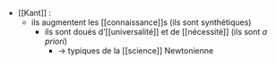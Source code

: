 - [[Kant]] :
	- ils augmentent les [[connaissance]]s (ils sont synthétiques)
	    - ils sont doués d’[[universalité]] et de [[nécessité]] (ils sont *a priori*)
	      - → typiques de la [[science]] Newtonienne